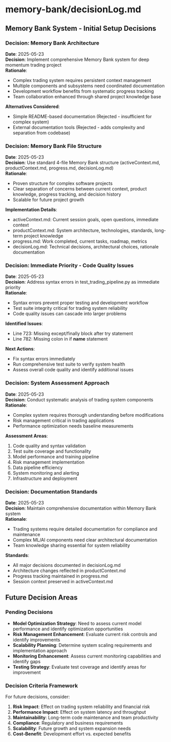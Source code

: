 # memory-bank/decisionLog.md

## Memory Bank System - Initial Setup Decisions

### Decision: Memory Bank Architecture
**Date**: 2025-05-23  
**Decision**: Implement comprehensive Memory Bank system for deep momentum trading project  
**Rationale**: 
- Complex trading system requires persistent context management
- Multiple components and subsystems need coordinated documentation
- Development workflow benefits from systematic progress tracking
- Team collaboration enhanced through shared project knowledge base

**Alternatives Considered**:
- Simple README-based documentation (Rejected - insufficient for complex system)
- External documentation tools (Rejected - adds complexity and separation from codebase)

### Decision: Memory Bank File Structure
**Date**: 2025-05-23  
**Decision**: Use standard 4-file Memory Bank structure (activeContext.md, productContext.md, progress.md, decisionLog.md)  
**Rationale**:
- Proven structure for complex software projects
- Clear separation of concerns between current context, product knowledge, progress tracking, and decision history
- Scalable for future project growth

**Implementation Details**:
- activeContext.md: Current session goals, open questions, immediate context
- productContext.md: System architecture, technologies, standards, long-term project knowledge
- progress.md: Work completed, current tasks, roadmap, metrics
- decisionLog.md: Technical decisions, architectural choices, rationale documentation

### Decision: Immediate Priority - Code Quality Issues
**Date**: 2025-05-23  
**Decision**: Address syntax errors in test_trading_pipeline.py as immediate priority  
**Rationale**:
- Syntax errors prevent proper testing and development workflow
- Test suite integrity critical for trading system reliability
- Code quality issues can cascade into larger problems

**Identified Issues**:
- Line 723: Missing except/finally block after try statement
- Line 782: Missing colon in if __name__ statement

**Next Actions**:
- Fix syntax errors immediately
- Run comprehensive test suite to verify system health
- Assess overall code quality and identify additional issues

### Decision: System Assessment Approach
**Date**: 2025-05-23  
**Decision**: Conduct systematic analysis of trading system components  
**Rationale**:
- Complex system requires thorough understanding before modifications
- Risk management critical in trading applications
- Performance optimization needs baseline measurements

**Assessment Areas**:
1. Code quality and syntax validation
2. Test suite coverage and functionality
3. Model performance and training pipeline
4. Risk management implementation
5. Data pipeline efficiency
6. System monitoring and alerting
7. Infrastructure and deployment

### Decision: Documentation Standards
**Date**: 2025-05-23  
**Decision**: Maintain comprehensive documentation within Memory Bank system  
**Rationale**:
- Trading systems require detailed documentation for compliance and maintenance
- Complex ML/AI components need clear architectural documentation
- Team knowledge sharing essential for system reliability

**Standards**:
- All major decisions documented in decisionLog.md
- Architecture changes reflected in productContext.md
- Progress tracking maintained in progress.md
- Session context preserved in activeContext.md

## Future Decision Areas

### Pending Decisions
- **Model Optimization Strategy**: Need to assess current model performance and identify optimization opportunities
- **Risk Management Enhancement**: Evaluate current risk controls and identify improvements
- **Scalability Planning**: Determine system scaling requirements and implementation approach
- **Monitoring Enhancement**: Assess current monitoring capabilities and identify gaps
- **Testing Strategy**: Evaluate test coverage and identify areas for improvement

### Decision Criteria Framework
For future decisions, consider:
1. **Risk Impact**: Effect on trading system reliability and financial risk
2. **Performance Impact**: Effect on system latency and throughput
3. **Maintainability**: Long-term code maintenance and team productivity
4. **Compliance**: Regulatory and business requirements
5. **Scalability**: Future growth and system expansion needs
6. **Cost-Benefit**: Development effort vs. expected benefits